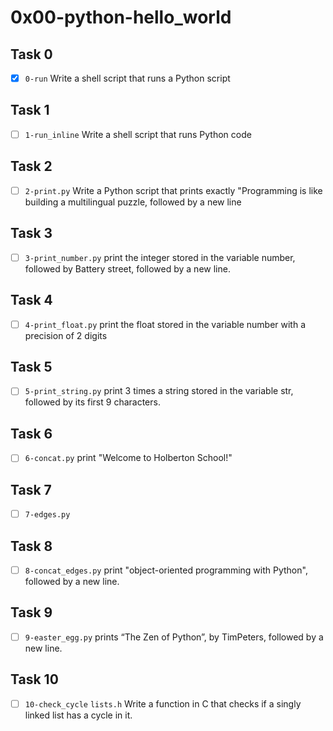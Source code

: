 # 0x00-python-hello_world

## Task 0
- [x] `0-run` Write a shell script that runs a Python script

## Task 1
- [ ] `1-run_inline` Write a shell script that runs Python code

## Task 2
- [ ] `2-print.py` Write a Python script that prints exactly "Programming is like building a multilingual puzzle, followed by a new line

## Task 3
- [ ] `3-print_number.py` print the integer stored in the variable number, followed by Battery street, followed by a new line.

## Task 4
- [ ] `4-print_float.py` print the float stored in the variable number with a precision of 2 digits

## Task 5
- [ ] `5-print_string.py` print 3 times a string stored in the variable str, followed by its first 9 characters.

## Task 6
- [ ] `6-concat.py`  print "Welcome to Holberton School!"

## Task 7
- [ ] `7-edges.py`

## Task 8
- [ ] `8-concat_edges.py` print "object-oriented programming with Python", followed by a new line.

## Task 9
- [ ] `9-easter_egg.py`  prints “The Zen of Python”, by TimPeters, followed by a new line.

## Task 10
- [ ] `10-check_cycle` `lists.h` Write a function in C that checks if a singly linked list has a cycle in it.

